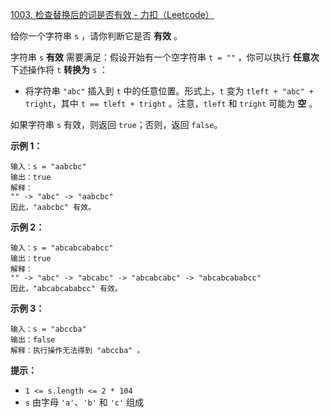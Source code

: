 [1003. 检查替换后的词是否有效 - 力扣（Leetcode）](https://leetcode.cn/problems/check-if-word-is-valid-after-substitutions/description/)

给你一个字符串 `s` ，请你判断它是否 **有效** 。

字符串 `s` **有效** 需要满足：假设开始有一个空字符串 `t = ""` ，你可以执行 **任意次** 下述操作将 `t` **转换为** `s` ：

- 将字符串 `"abc"` 插入到 `t` 中的任意位置。形式上，`t` 变为 `tleft + "abc" + tright`，其中 `t == tleft + tright` 。注意，`tleft` 和 `tright` 可能为 **空** 。

如果字符串 `s` 有效，则返回 `true`；否则，返回 `false`。

 

**示例 1：**

```
输入：s = "aabcbc"
输出：true
解释：
"" -> "abc" -> "aabcbc"
因此，"aabcbc" 有效。
```

**示例 2：**

```
输入：s = "abcabcababcc"
输出：true
解释：
"" -> "abc" -> "abcabc" -> "abcabcabc" -> "abcabcababcc"
因此，"abcabcababcc" 有效。
```

**示例 3：**

```
输入：s = "abccba"
输出：false
解释：执行操作无法得到 "abccba" 。
```

**提示：**

- `1 <= s.length <= 2 * 104`
- `s` 由字母 `'a'`、`'b'` 和 `'c'` 组成